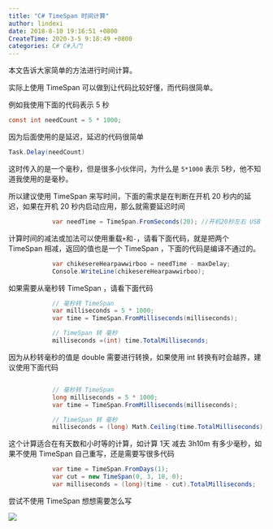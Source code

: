 ```yaml
---
title: "C# TimeSpan 时间计算"
author: lindexi
date: 2018-8-10 19:16:51 +0800
CreateTime: 2020-3-5 9:18:49 +0800
categories: C# C#入门
---
```


本文告诉大家简单的方法进行时间计算。

<!--more-->


<!-- 标签：C#，C#入门 -->

实际上使用 TimeSpan 可以做到让代码比较好懂，而代码很简单。

例如我使用下面的代码表示 5 秒

```csharp
const int needCount = 5 * 1000;
```

因为后面使用的是延迟，延迟的代码很简单

```csharp
Task.Delay(needCount)
```

这时传入的是一个毫秒，但是很多小伙伴问，为什么是 `5*1000` 表示 5秒，他不知道我使用的是毫秒。

所以建议使用 TimeSpan 来写时间，下面的需求是在判断在开机 20 秒内的延迟，如果在开机 20 秒内启动应用，那么就需要延迟时间

```csharp
            var needTime = TimeSpan.FromSeconds(20); //开机20秒左右 USB 已经加载完成
```

计算时间的减法或加法可以使用重载`+`和`-`，请看下面代码，就是把两个 TimeSpan 相减，返回的值也是一个 TimeSpan ，下面的代码是编译不通过的。

```csharp
            var chikesereHearpawwirboo = needTime - maxDelay;
            Console.WriteLine(chikesereHearpawwirboo);
```

如果需要从毫秒转 TimeSpan ，请看下面代码

```csharp
            // 毫秒转 TimeSpan
            var milliseconds = 5 * 1000;
            var time = TimeSpan.FromMilliseconds(milliseconds);

            // TimeSpan 转 毫秒
            milliseconds =(int) time.TotalMilliseconds;
```

因为从秒转毫秒的值是 double 需要进行转换，如果使用 int 转换有时会越界，建议使用下面代码

```csharp

            // 毫秒转 TimeSpan
            long milliseconds = 5 * 1000;
            var time = TimeSpan.FromMilliseconds(milliseconds);

            // TimeSpan 转 毫秒
            milliseconds = (long) Math.Ceiling(time.TotalMilliseconds);
```

这个计算适合在有天数和小时等的计算，如计算 1天 减去 3h10m 有多少毫秒，如果不使用 TimeSpan 自己重写，还是需要写很多代码

```csharp
            var time = TimeSpan.FromDays(1);
            var cut = new TimeSpan(0, 3, 10, 0);
            var milliseconds = (long)(time - cut).TotalMilliseconds;
```

尝试不使用 TimeSpan 想想需要怎么写

![](http://image.acmx.xyz/lindexi%2F2018612935409133.jpg)

